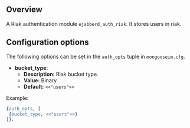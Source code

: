 ## Overview

A Riak authentication module `ejabberd_auth_riak`.
It stores users in riak.

## Configuration options

The following options can be set in the `auth_opts` tuple in `mongooseim.cfg`.

* **bucket_type:**
    * **Description:** Riak bucket type.
    * **Value:** Binary
    * **Default:** `<<"users">>`

Example:

```erlang
{auth_opts, [
 {bucket_type, <<"users">>}
]}.
```
